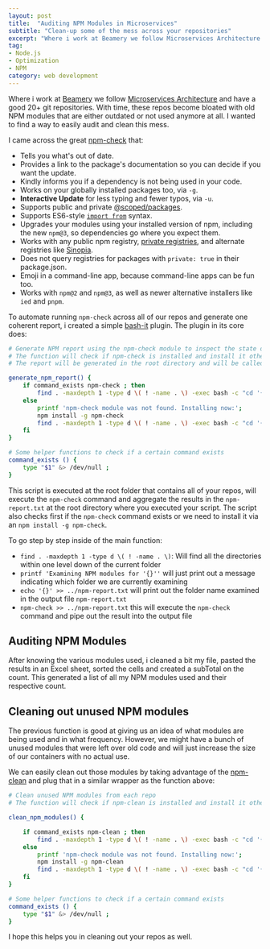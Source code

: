 ```yaml
---
layout: post
title:  "Auditing NPM Modules in Microservices"
subtitle: "Clean-up some of the mess across your repositories"
excerpt: "Where i work at Beamery we follow Microservices Architecture and have a good 20+ git repositories. With time, these repos become bloated with old NPM modules that are either outdated or not used anymore at all. I wanted to find a way to easily audit and clean this mess."
tag:
- Node.js
- Optimization
- NPM
category: web development
---
```


Where i work at [Beamery](http://beamery.com) we follow [Microservices Architecture](https://en.wikipedia.org/wiki/Microservices) and have a good 20+ git repositories. With time, these repos become bloated with old NPM modules that are either outdated or not used anymore at all. I wanted to find a way to easily audit and clean this mess.

I came across the great [npm-check](https://github.com/dylang/npm-check) that:

* Tells you what's out of date.
* Provides a link to the package's documentation so you can decide if you want the update.
* Kindly informs you if a dependency is not being used in your code.
* Works on your globally installed packages too, via `-g`.
* **Interactive Update** for less typing and fewer typos, via `-u`.
* Supports public and private [@scoped/packages](https://docs.npmjs.com/getting-started/scoped-packages).
* Supports ES6-style [`import from`](http://exploringjs.com/es6/ch_modules.html) syntax.
* Upgrades your modules using your installed version of npm, including the new `npm@3`, so dependencies go where you expect them.
* Works with any public npm registry, [private registries](https://www.npmjs.com/onsite), and alternate registries like [Sinopia](https://github.com/rlidwka/sinopia).
* Does not query registries for packages with `private: true` in their package.json.
* Emoji in a command-line app, because command-line apps can be fun too.
* Works with `npm@2` and `npm@3`, as well as newer alternative installers like `ied` and `pnpm`.

To automate running `npm-check` across all of our repos and generate one coherent report, i created a simple [bash-it](https://github.com/ahmadassaf/bash-it/tree/master) plugin. The plugin in its core does:

```bash
# Generate NPM report using the npm-check module to inspect the state of our npm modules
# The function will check if npm-check is installed and install it otherwise
# The report will be generated in the root directory and will be called npm-report.txt

generate_npm_report() {
    if command_exists npm-check ; then
        find . -maxdepth 1 -type d \( ! -name . \) -exec bash -c "cd '{}' && printf 'Examining NPM modules for '{}'' && echo '{}' >> ../npm-report.txt && npm-check >> ../npm-report.txt" \;
    else
        printf 'npm-check module was not found. Installing now:';
        npm install -g npm-check
        find . -maxdepth 1 -type d \( ! -name . \) -exec bash -c "cd '{}' && printf 'Examining NPM modules for '{}'' && echo '{}' >> ../npm-report.txt && npm-check >> ../npm-report.txt" \;
    fi
}

# Some helper functions to check if a certain command exists
command_exists () {
    type "$1" &> /dev/null ;
}
```

This script is executed at the root folder that contains all of your repos, will execute the `npm-check` command and aggregate the results in the `npm-report.txt` at the root directory where you executed your script.
The script also checks first if the `npm-check` command exists or we need to install it via an `npm install -g npm-check`.

To go step by step inside of the main function:

 - `find . -maxdepth 1 -type d \( ! -name . \)`: Will find all the directories within one level down of the current folder
 - `printf 'Examining NPM modules for '{}''` will just print out a message indicating which folder we are currently examining
 - `echo '{}' >> ../npm-report.txt` will print out the folder name examined in the output file `npm-report.txt`
 - `npm-check >> ../npm-report.txt` this will execute the `npm-check` command and pipe out the result into the output file

## Auditing NPM Modules

After knowing the various modules used, i cleaned a bit my file, pasted the results in an Excel sheet, sorted the cells and created a subTotal on the count. This generated a list of all my NPM modules used and their respective count.

## Cleaning out unused NPM modules

The previous function is good at giving us an idea of what modules are being used and in what frequency. However, we might have a bunch of unused modules that were left over old code and will just increase the size of our containers with no actual use.

We can easily clean out those modules by taking advantage of the [npm-clean](https://github.com/afc163/npm-clean) and plug that in a similar wrapper as the function above:

```bash
# Clean unused NPM modules from each repo
# The function will check if npm-clean is installed and install it otherwise

clean_npm_modules() {

    if command_exists npm-clean ; then
        find . -maxdepth 1 -type d \( ! -name . \) -exec bash -c "cd '{}' && printf 'Cleaning NPM modules for '{}'' && echo '{}' >> ../npm-clean-report.txt && npm-clean >> ../npm-clean-report.txt" \;
    else
        printf 'npm-check module was not found. Installing now:';
        npm install -g npm-clean
        find . -maxdepth 1 -type d \( ! -name . \) -exec bash -c "cd '{}' && printf 'Cleaning NPM modules for '{}'' && echo '{}' >> ../npm-clean-report.txt && npm-clean >> ../npm-clean-report.txt" \;
    fi
}

# Some helper functions to check if a certain command exists
command_exists () {
    type "$1" &> /dev/null ;
}
```

I hope this helps you in cleaning out your repos as well.